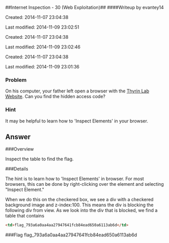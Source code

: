 ##Internet Inspection - 30 (Web Exploitation)##
####Writeup by evantey14

Created: 2014-11-07 23:04:38

Last modified: 2014-11-09 23:02:51


Created: 2014-11-07 23:04:38

Last modified: 2014-11-09 23:02:46


Created: 2014-11-07 23:04:38

Last modified: 2014-11-09 23:01:36

### Problem

On his computer, your father left open a browser with the [Thyrin Lab Website](https://picoctf.com/api/autogen/serve/index.html?static=false&pid=28baa70afa1967ff63b201f687b7533e). Can you find the hidden access code?

### Hint

It may be helpful to learn how to 'Inspect Elements' in your browser.

## Answer

###Overview

Inspect the table to find the flag.

###Details

The hint is to learn how to 'Inspect Elements' in browser. For most browsers, this can be done by right-clicking over the element and selecting "Inspect Element."

When we do this on the checkered box, we see a div with a checkered background image and z-index:100. This means the div is blocking the following div from view. As we look into the div that is blocked, we find a table that contains
```html
<td>flag_793a6a0aa4aa27947641fcb84ead650a6113ab6d</td>
```

###Flag
    flag_793a6a0aa4aa27947641fcb84ead650a6113ab6d

